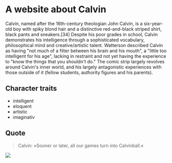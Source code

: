 # A website about Calvin

Calvin, named after the 16th-century theologian John Calvin, 
is a six-year-old boy with spiky blond hair and a distinctive red-and-black striped shirt, 
black pants and sneakers.[34] Despite his poor grades in school, 
Calvin demonstrates his intelligence through a sophisticated vocabulary, 
philosophical mind and creative/artistic talent. 
Watterson described Calvin as having "not much of a filter between his brain and his mouth", 
a "little too intelligent for his age", lacking in restraint and not yet having the experience 
to "know the things that you shouldn't do."
The comic strip largely revolves around Calvin's inner world, 
and his largely antagonistic experiences with those outside of it (fellow students, authority figures and his parents). 

## Character traits
* intelligent
* eloquent
* artistic
* imaginativ

## Quote
> Calvin: »Sooner or later, all our games turn into Calvinball.«

<img src="https://upload.wikimedia.org/wikipedia/en/thumb/b/b2/Calvin%2C_of_Calvin_and_Hobbes.png/204px-Calvin%2C_of_Calvin_and_Hobbes.png">
